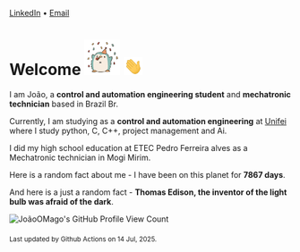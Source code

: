 [LinkedIn](https://www.linkedin.com/in/joão-pedro-gozzoli-b95641301/) &bull;
[Email](joaopedrogozzoli@gmail.com)

# Welcome <img src="happy.gif" height="64px" /> <img src="wave.gif" height="32px" />

I am João, a  **control and automation engineering student** and **mechatronic technician** based in Brazil Br.

Currently, I am studying as a **control and automation engineering** at [Unifei](https://unifei.edu.br) where I study python, C, C++, project management and Ai.

I did my high school education at ETEC Pedro Ferreira alves as a Mechatronic technician in Mogi Mirim.

Here is a random fact about me - I have been on this planet for **7867 days**.

And here is a just a random fact -  **Thomas Edison, the inventor of the light bulb was afraid of the dark**.

![JoãoOMago's GitHub Profile View Count](https://komarev.com/ghpvc/?username=JoaoOMago)

<sub>Last updated by Github Actions on 14 Jul, 2025.</sub>
